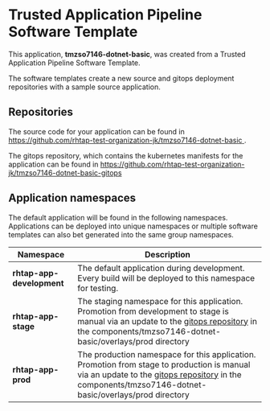 # Trusted Application Pipeline Software Template

This application, **tmzso7146-dotnet-basic**, was created from a Trusted Application Pipeline Software Template.

The software templates create a new source and gitops deployment repositories with a sample source application. 

## Repositories

The source code for your application can be found in [https://github.com/rhtap-test-organization-jk/tmzso7146-dotnet-basic ](https://github.com/rhtap-test-organization-jk/tmzso7146-dotnet-basic ).
 
The gitops repository, which contains the kubernetes manifests for the application can be found in 
[https://github.com/rhtap-test-organization-jk/tmzso7146-dotnet-basic-gitops ](https://github.com/rhtap-test-organization-jk/tmzso7146-dotnet-basic-gitops ) 

## Application namespaces 

The default application will be found in the following namespaces. Applications can be deployed into unique namespaces or multiple software templates can also bet generated into the same group namespaces.  

|  Namespace   |  Description   |  
| -------- | -------- |   
| **rhtap-app-development** | The default application during development. Every build will be deployed to this namespace for testing. | 
| **rhtap-app-stage** | The staging namespace for this application. Promotion from development to stage is manual via an update to the [gitops repository](https://github.com/rhtap-test-organization-jk/tmzso7146-dotnet-basic-gitops ) in the components/tmzso7146-dotnet-basic/overlays/prod directory |  
| **rhtap-app-prod** | The production namespace for this application. Promotion from stage to production is manual via an update to the [gitops repository](https://github.com/rhtap-test-organization-jk/tmzso7146-dotnet-basic-gitops ) in the components/tmzso7146-dotnet-basic/overlays/prod directory | 